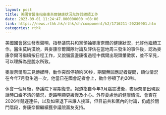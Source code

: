 ```yaml
---
layout: post
title: 美國會醫生指麥康奈爾健康狀況允許其繼續工作
date: 2023-09-01 11:24:47.000000000 +08:00
link: https://news.rthk.hk/rthk/ch/component/k2/1716211-20230901.htm
categories: rthk
---
```


美國國會醫生發表聲明，指參議院共和黨領袖麥康奈爾的健康狀況，允許他繼續工作。醫生莫納漢說，與麥康奈爾團隊討論及評估在當地周三發生的事件後，認為麥康奈爾可繼續按日程工作，又說腦震盪康復過程中偶爾出現頭暈徵狀，並不罕見，可以理解為是脫水所致。 

麥康奈爾周三見傳媒時，動作突然停頓約30秒，期間無回應記者提問，類似情況在今年7月發生過一次，他當日在國會記者會上，動作停頓了約20秒。

休會一個月後，參議院下星期復會。報道指自今年3月腦震盪後，麥康奈爾出現說話時口齒不清的情況，走路明顯更緩慢及小心。外界憂慮他的健康情況、會否在2026年競逐連任，以及如果退下來誰人接班，但目前共和黨內的討論，仍處於閉門階段，麥康奈爾繼續獲參議院黨友支持。
